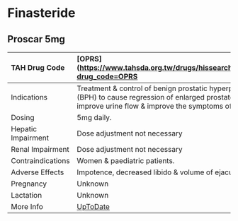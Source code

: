 # Finasteride

## Proscar 5mg

| TAH Drug Code      | [OPRS](https://www.tahsda.org.tw/drugs/hissearch.php?drug_code=OPRS                                                                                   |
|:-------------------|:------------------------------------------------------------------------------------------------------------------------------------------------------|
| Indications        | Treatment & control of benign prostatic hyperplasia (BPH) to cause regression of enlarged prostate, improve urine flow & improve the symptoms of BPH. |
| Dosing             | 5mg daily.                                                                                                                                            |
| Hepatic Impairment | Dose adjustment not necessary                                                                                                                         |
| Renal Impairment   | Dose adjustment not necessary                                                                                                                         |
| Contraindications  | Women & paediatric patients.                                                                                                                          |
| Adverse Effects    | Impotence, decreased libido & volume of ejaculate.                                                                                                    |
| Pregnancy          | Unknown                                                                                                                                               |
| Lactation          | Unknown                                                                                                                                               |
| More Info          | [UpToDate](https://www.uptodate.com/contents/finasteride-drug-information)                                                                            |


